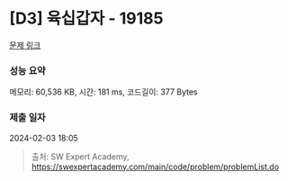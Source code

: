 # [D3] 육십갑자 - 19185 

[문제 링크](https://swexpertacademy.com/main/code/problem/problemDetail.do?contestProbId=AYzIZNkq-v4DFAQ9) 

### 성능 요약

메모리: 60,536 KB, 시간: 181 ms, 코드길이: 377 Bytes

### 제출 일자

2024-02-03 18:05



> 출처: SW Expert Academy, https://swexpertacademy.com/main/code/problem/problemList.do